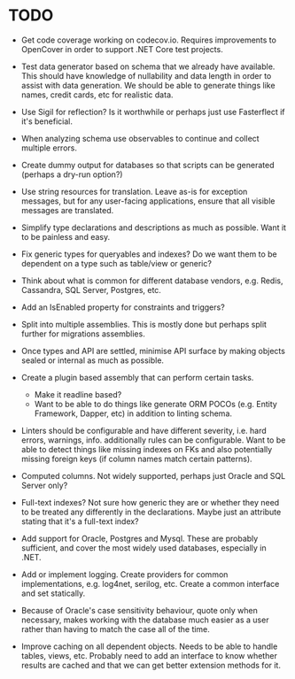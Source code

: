 # TODO

* Get code coverage working on codecov.io. Requires improvements to OpenCover
  in order to support .NET Core test projects.

* Test data generator based on schema that we already have available. This
  should have knowledge of nullability and data length in order to assist with
  data generation. We should be able to generate things like names, credit cards,
  etc for realistic data.

* Use Sigil for reflection? Is it worthwhile or perhaps just use Fasterflect
  if it's beneficial.

* When analyzing schema use observables to continue and collect multiple errors.

* Create dummy output for databases so that scripts can be generated (perhaps
  a dry-run option?)

* Use string resources for translation. Leave as-is for exception messages, but
  for any user-facing applications, ensure that all visible messages are translated.

* Simplify type declarations and descriptions as much as possible. Want it to be
  painless and easy.

* Fix generic types for queryables and indexes? Do we want them to be dependent
  on a type such as table/view or generic?

* Think about what is common for different database vendors, e.g. Redis, Cassandra,
  SQL Server, Postgres, etc.

* Add an IsEnabled property for constraints and triggers?

* Split into multiple assemblies. This is mostly done but perhaps split further for
  migrations assemblies.

* Once types and API are settled, minimise API surface by making objects sealed or
  internal as much as possible.

* Create a plugin based assembly that can perform certain tasks.
  * Make it readline based?
  * Want to be able to do things like generate ORM POCOs (e.g. Entity Framework, Dapper, etc)
    in addition to linting schema.

* Linters should be configurable and have different severity, i.e. hard errors, warnings, info.
  additionally rules can be configurable. Want to be able to detect things like missing
  indexes on FKs and also potentially missing foreign keys (if column names match certain patterns).

* Computed columns. Not widely supported, perhaps just Oracle and SQL Server only?

* Full-text indexes? Not sure how generic they are or whether they need to be treated any
  differently in the declarations. Maybe just an attribute stating that it's a full-text index?

* Add support for Oracle, Postgres and Mysql. These are probably sufficient, and cover the most
  widely used databases, especially in .NET.

* Add or implement logging. Create providers for common implementations, e.g.
  log4net, serilog, etc. Create a common interface and set statically.

* Because of Oracle's case sensitivity behaviour, quote only when necessary, makes
  working with the database much easier as a user rather than having to match the
  case all of the time.

* Improve caching on all dependent objects. Needs to be able to handle tables, views, etc.
  Probably need to add an interface to know whether results are cached and that we can get
  better extension methods for it.
